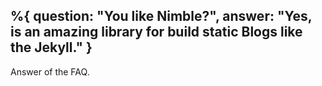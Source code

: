 %{
  question: "You like Nimble?",
  answer: "Yes, is an amazing library for build static Blogs like the Jekyll."
}
---
Answer of the FAQ.
